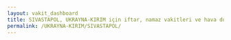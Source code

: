 ```yaml
---
layout: vakit_dashboard
title: SIVASTAPOL, UKRAYNA-KIRIM için iftar, namaz vakitleri ve hava durumu - ilçe/eyalet seç
permalink: /UKRAYNA-KIRIM/SIVASTAPOL/
---
```


<script type="text/javascript">
  var GLOBAL_COUNTRY = 'UKRAYNA-KIRIM';
  var GLOBAL_CITY = 'SIVASTAPOL';
  var GLOBAL_STATE = '';
  var lat = 72;
  var lon = 21;
</script>
